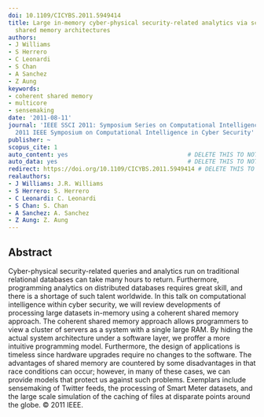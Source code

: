 ```yaml
---
doi: 10.1109/CICYBS.2011.5949414
title: Large in-memory cyber-physical security-related analytics via scalable coherent
  shared memory architectures
authors:
- J Williams
- S Herrero
- C Leonardi
- S Chan
- A Sanchez
- Z Aung
keywords:
- coherent shared memory
- multicore
- sensemaking
date: '2011-08-11'
journal: 'IEEE SSCI 2011: Symposium Series on Computational Intelligence - CICS 2011:
  2011 IEEE Symposium on Computational Intelligence in Cyber Security'
publisher: ~
scopus_cite: 1
auto_content: yes                                  # DELETE THIS TO NOT AUTO GENERATE CONTENT
auto_data: yes                                     # DELETE THIS TO NOT AUTO GENERATE METADATA
redirect: https://doi.org/10.1109/CICYBS.2011.5949414 # DELETE THIS TO NOT REDIRECT
realauthors:
- J Williams: J.R. Williams
- S Herrero: S. Herrero
- C Leonardi: C. Leonardi
- S Chan: S. Chan
- A Sanchez: A. Sanchez
- Z Aung: Z. Aung
---
```



## Abstract
Cyber-physical security-related queries and analytics run on traditional relational databases can take many hours to return. Furthermore, programming analytics on distributed databases requires great skill, and there is a shortage of such talent worldwide. In this talk on computational intelligence within cyber security, we will review developments of processing large datasets in-memory using a coherent shared memory approach. The coherent shared memory approach allows programmers to view a cluster of servers as a system with a single large RAM. By hiding the actual system architecture under a software layer, we proffer a more intuitive programming model. Furthermore, the design of applications is timeless since hardware upgrades require no changes to the software. The advantages of shared memory are countered by some disadvantages in that race conditions can occur; however, in many of these cases, we can provide models that protect us against such problems. Exemplars include sensemaking of Twitter feeds, the processing of Smart Meter datasets, and the large scale simulation of the caching of files at disparate points around the globe. © 2011 IEEE.
